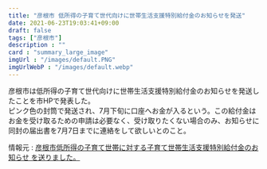 ```yaml
---
title: "彦根市 低所得の子育て世代向けに世帯生活支援特別給付金のお知らせを発送"
date: 2021-06-23T19:03:41+09:00
draft: false
tags: ["彦根市"]
description : ""
card : "summary_large_image"
imgUrl : "/images/default.PNG"
imgUrlWebP : "/images/default.webp"
---
```

彦根市は低所得の子育て世代向けに世帯生活支援特別給付金のお知らせを発送したことを市HPで発表した。  
ピンク色の封筒で発送され、7月下旬に口座へお金が入るという。この給付金はお金を受け取るための申請は必要なく、受け取りたくない場合のみ、お知らせに同封の届出書を7月7日までに連絡をして欲しいとのこと。

情報元 : [彦根市低所得の子育て世帯に対する子育て世帯生活支援特別給付金のお知らせ を送りました。](https://www.city.hikone.lg.jp/ja/1/j415/j4151/16931.html)
